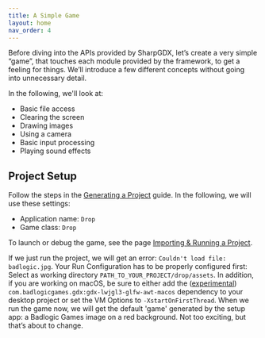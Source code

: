 ```yaml
---
title: A Simple Game
layout: home
nav_order: 4
---
```


Before diving into the APIs provided by SharpGDX, let’s create a very simple “game”, that touches each module provided by the framework, to get a feeling for things. We’ll introduce a few different concepts without going into unnecessary detail.

In the following, we'll look at:

  * Basic file access
  * Clearing the screen
  * Drawing images
  * Using a camera
  * Basic input processing
  * Playing sound effects

  ## Project Setup
Follow the steps in the [Generating a Project](/getting-started/project-generation) guide. In the following, we will use these settings:

  * Application name: `Drop`
  * Game class: `Drop`

 To launch or debug the game, see the page [Importing & Running a Project](/getting-start/running).

If we just run the project, we will get an error: `Couldn't load file: badlogic.jpg`. Your Run Configuration has to be properly configured first: Select as working directory `PATH_TO_YOUR_PROJECT/​drop/assets`. In addition, if you are working on macOS, be sure to either add the ([experimental](https://github.com/libgdx/libgdx/issues?q=is%3Aissue+is%3Aopen+label%3Aglfw-awt-macos)) `com.badlogicgames.gdx:gdx-lwjgl3-glfw-awt-macos` dependency to your desktop project or set the VM Options to `-XstartOnFirstThread`. When we run the game now, we will get the default 'game' generated by the setup app: a Badlogic Games image on a red background. Not too exciting, but that’s about to change.